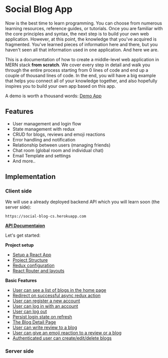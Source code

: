 # Social Blog App

Now is the best time to learn programming. You can choose from numerous learning resources, reference guides, or tutorials. Once you are familiar with the core principles and syntax, the next step is to build your own web application. However, at this point, the knowledge that you've acquired is fragmented. You've learned pieces of information here and there, but you haven't seen all that information used in one application. And here we are.

This is a documentation of how to create a middle-level web application in MERN stack **from scratch**. We cover every step in detail and walk you through the entire process starting from 0 lines of code and end up a couple of thousand lines of code. In the end, you will have a big example that helps you connect all of your knowledge together, and also hopefully inspires you to build your own app based on this app.

A demo is worth a thousand words: [Demo App](https://social-blog-cs.netlify.app/)


## Features

* User management and login flow
* State management with redux
* CRUD for blogs, reviews and emoji reactions
* Error handling and notification
* Relationship between users (managing friends)
* Chat room (global room and individual chat)
* Email Template and settings
* And more..

## Implementation

### Client side

We will use a already deployed backend API which you will learn soon (the server side):

```
https://social-blog-cs.herokuapp.com
```

**[API Documentaion](./doc/api_doc.md)**

Let's get started:

**Project setup**

* [Setup a React App](/doc/client/00_setup_project.md)
* [Project Structure](/doc/client/01_project_structure.md)
* [Redux configuration](/doc/client/02_redux_config.md)
* [React Router and layouts](/doc/client/03_routes_layouts.md)

**Basic Features**

* [User can see a list of blogs in the home page](/doc/client/04_get_blogs.md)
* [Redirect on successful async redux action](/doc/client/05_redirect_to.md)
* [User can register a new account](/doc/client/06_register.md)
* [User can log in with an account](/doc/client/07_login.md)
* [User can log out](/doc/client/08_logout.md)
* [Persist login state on refresh](/doc/client/09_persist_login.md)
* [The Blog Detail Page](/doc/client/10_blog_detail.md)
* [User can write review to a blog](/doc/client/11_blog_review.md)
* [User can give an emoji reaction to a review or a blog](/doc/client/12_emoji_reaction.md)
* [Authenticated user can create/edit/delete blogs](/doc/client/13_blog_crud.md)


### Server side

